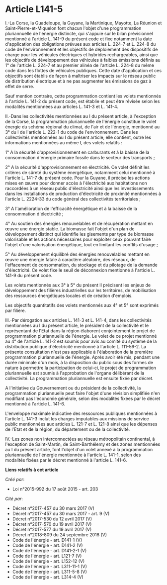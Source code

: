 # Article L141-5

I.-La Corse, la Guadeloupe, la Guyane, la Martinique, Mayotte, La Réunion et Saint-Pierre-et-Miquelon font chacun l'objet
d'une programmation pluriannuelle de l'énergie distincte, qui s'appuie sur le bilan prévisionnel mentionné à l'article L.
141-9 du présent code et fixe notamment la date d'application des obligations prévues aux articles L. 224-7 et L. 224-8 du
code de l'environnement et les objectifs de déploiement des dispositifs de charge pour les véhicules électriques et hybrides
rechargeables, ainsi que les objectifs de développement des véhicules à faibles émissions définis au 1° de l'article L. 224-7
et au premier alinéa de l'article L. 224-8 du même code dans les flottes de véhicules publiques. Cette date d'application et
ces objectifs sont établis de façon à maîtriser les impacts sur le réseau public de distribution électrique et à ne pas
augmenter les émissions de gaz à effet de serre. 

Sauf mention contraire, cette programmation contient les volets mentionnés à l'article L. 141-2 du présent code, est établie
et peut être révisée selon les modalités mentionnées aux articles L. 141-3 et L. 141-4. 

II.-Dans les collectivités mentionnées au I du présent article, à l'exception de la Corse, la programmation pluriannuelle de
l'énergie constitue le volet énergie du schéma régional du climat, de l'air et de l'énergie, mentionné au 3° du I de
l'article L. 222-1 du code de l'environnement. Dans les collectivités mentionnées au I du présent article, elle contient,
outre les informations mentionnées au même I, des volets relatifs : 

1° A la sécurité d'approvisionnement en carburants et à la baisse de la consommation d'énergie primaire fossile dans le
secteur des transports ; 

2° A la sécurité d'approvisionnement en électricité. Ce volet définit les critères de sûreté du système énergétique,
notamment celui mentionné à l'article L. 141-7 du présent code. Pour la Guyane, il précise les actions mises en œuvre pour
donner accès à l'électricité aux habitations non raccordées à un réseau public d'électricité ainsi que les investissements
dans les installations de production d'électricité de proximité mentionnées à l'article L. 2224-33 du code général des
collectivités territoriales ; 

3° A l'amélioration de l'efficacité énergétique et à la baisse de la consommation d'électricité ; 

4° Au soutien des énergies renouvelables et de récupération mettant en œuvre une énergie stable. La biomasse fait l'objet
d'un plan de développement distinct qui identifie les gisements par type de biomasse valorisable et les actions nécessaires
pour exploiter ceux pouvant faire l'objet d'une valorisation énergétique, tout en limitant les conflits d'usage ; 

5° Au développement équilibré des énergies renouvelables mettant en œuvre une énergie fatale à caractère aléatoire, des
réseaux, de l'effacement de consommation, du stockage et du pilotage de la demande d'électricité. Ce volet fixe le seuil de
déconnexion mentionné à l'article L. 141-9 du présent code. 

Les volets mentionnés aux 3° à 5° du présent II précisent les enjeux de développement des filières industrielles sur les
territoires, de mobilisation des ressources énergétiques locales et de création d'emplois. 

Les objectifs quantitatifs des volets mentionnés aux 4° et 5° sont exprimés par filière. 

III.-Par dérogation aux articles L. 141-3 et L. 141-4, dans les collectivités mentionnées au I du présent article, le
président de la collectivité et le représentant de l'Etat dans la région élaborent conjointement le projet de programmation
pluriannuelle de l'énergie. Le volet de ce projet mentionné au 4° de l'article L. 141-2 est soumis pour avis au comité du
système de la distribution publique d'électricité mentionné à l'article L. 111-56-2. La présente consultation n'est pas
applicable à l'élaboration de la première programmation pluriannuelle de l'énergie. Après avoir été mis, pendant une durée
minimale d'un mois, à la disposition du public sous des formes de nature à permettre la participation de celui-ci, le projet
de programmation pluriannuelle est soumis à l'approbation de l'organe délibérant de la collectivité. La programmation
pluriannuelle est ensuite fixée par décret. 

A l'initiative du Gouvernement ou du président de la collectivité, la programmation pluriannuelle peut faire l'objet d'une
révision simplifiée n'en modifiant pas l'économie générale, selon des modalités fixées par le décret mentionné à l'article L.
141-6. 

L'enveloppe maximale indicative des ressources publiques mentionnées à l'article L. 141-3 inclut les charges imputables aux
missions de service public mentionnées aux articles L. 121-7 et L. 121-8 ainsi que les dépenses de l'Etat et de la région, du
département ou de la collectivité. 

IV.-Les zones non interconnectées au réseau métropolitain continental, à l'exception de Saint-Martin, de Saint-Barthélemy et
des zones mentionnées au I du présent article, font l'objet d'un volet annexé à la programmation pluriannuelle de l'énergie
mentionnée à l'article L. 141-1, selon des modalités fixées par le décret mentionné à l'article L. 141-6.

**Liens relatifs à cet article**

_Créé par_:

  - Loi n°2015-992 du 17 août 2015 - art. 203

_Cité par_:

  - Décret n°2017-457 du 30 mars 2017 (V)
  - Décret n°2017-457 du 30 mars 2017 - art. 9 (V)
  - Décret n°2017-530 du 12 avril 2017 (V)
  - Décret n°2017-570 du 19 avril 2017 (V)
  - Décret n°2017-577 du 19 avril 2017 (V)
  - Décret n°2018-809 du 24 septembre 2018 (V)
  - Code de l'énergie - art. D141-1 (V)
  - Code de l'énergie - art. D141-2 (V)
  - Code de l'énergie - art. D141-2-1 (V)
  - Code de l'énergie - art. L121-7 (V)
  - Code de l'énergie - art. L152-12 (V)
  - Code de l'énergie - art. L311-11-1 (V)
  - Code de l'énergie - art. L311-5-8 (V)
  - Code de l'énergie - art. L314-4 (V)
